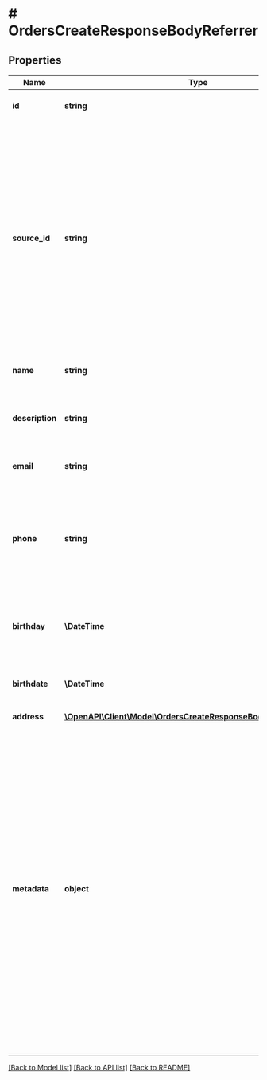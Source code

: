 # # OrdersCreateResponseBodyReferrer

## Properties

Name | Type | Description | Notes
------------ | ------------- | ------------- | -------------
**id** | **string** | The ID of an existing customer. | [optional]
**source_id** | **string** | A unique identifier of the customer who validates a voucher. It can be a customer ID or email from a CRM system, database, or a third-party service. If you also pass a customer ID (unique ID assigned by Voucherify), the source ID will be ignored. | [optional]
**name** | **string** | Customer&#39;s first and last name. | [optional]
**description** | **string** | An arbitrary string that you can attach to a customer object. | [optional]
**email** | **string** | Customer&#39;s email address. | [optional]
**phone** | **string** | Customer&#39;s phone number. This parameter is mandatory when you try to send out codes to customers via an SMS channel. | [optional]
**birthday** | **\DateTime** | &#x60;Deprecated&#x60;. ~~Customer&#39;s birthdate; format YYYY-MM-DD~~. | [optional]
**birthdate** | **\DateTime** | Customer&#39;s birthdate; format YYYY-MM-DD. | [optional]
**address** | [**\OpenAPI\Client\Model\OrdersCreateResponseBodyReferrerAddress**](OrdersCreateResponseBodyReferrerAddress.md) |  | [optional]
**metadata** | **object** | A set of custom key/value pairs that you can attach to a customer. The metadata object stores all custom attributes assigned to the customer. It can be useful for storing additional information about the customer in a structured format. This metadata can be used for validating whether the customer qualifies for a discount or it can be used in building customer segments. | [optional]

[[Back to Model list]](../../README.md#models) [[Back to API list]](../../README.md#endpoints) [[Back to README]](../../README.md)
